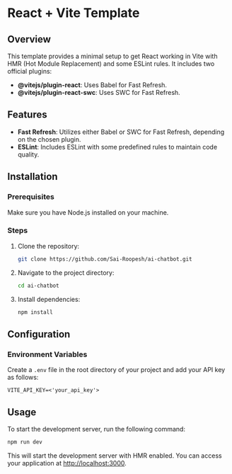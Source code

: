 # React + Vite Template

## Overview

This template provides a minimal setup to get React working in Vite with HMR (Hot Module Replacement) and some ESLint rules. It includes two official plugins:

- **@vitejs/plugin-react**: Uses Babel for Fast Refresh.
- **@vitejs/plugin-react-swc**: Uses SWC for Fast Refresh.

## Features

- **Fast Refresh**: Utilizes either Babel or SWC for Fast Refresh, depending on the chosen plugin.
- **ESLint**: Includes ESLint with some predefined rules to maintain code quality.

## Installation

### Prerequisites

Make sure you have Node.js installed on your machine.

### Steps

1. Clone the repository:

   ```bash
   git clone https://github.com/Sai-Roopesh/ai-chatbot.git
   
2. Navigate to the project directory:

   ```bash
   cd ai-chatbot
   
3. Install dependencies:

   ```bash
   npm install

## Configuration

### Environment Variables

Create a `.env` file in the root directory of your project and add your API key as follows:

```plaintext
VITE_API_KEY=<'your_api_key'>
```

Usage
-----

To start the development server, run the following command:

```bash
npm run dev
```

This will start the development server with HMR enabled. You can access your application at [http://localhost:3000](http://localhost:3000).


   
